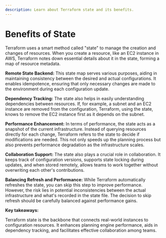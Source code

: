 ```yaml
---
description: Learn about Terraform state and its benefits.
---
```


# Benefits of State

Terraform uses a smart method called "state" to manage the creation and changes of resources. When you create a resource, like an EC2 instance in AWS, Terraform notes down essential details about it in the state, forming a map of resource metadata.

**Remote State Backend:** This state map serves various purposes, aiding in maintaining consistency between the desired and actual configurations. It enables idempotence, ensuring that only necessary changes are made to the environment during each configuration update.

**Dependency Tracking:** The state also helps in easily understanding dependencies between resources. If, for example, a subnet and an EC2 instance are removed from the configuration, Terraform, using the state, knows to remove the EC2 instance first as it depends on the subnet.

**Performance Enhancement:** In terms of performance, the state acts as a snapshot of the current infrastructure. Instead of querying resources directly for each change, Terraform refers to the state to decide if modifications are needed. This not only speeds up the planning process but also prevents performance degradation as the infrastructure scales.

**Collaboration Support:** The state also plays a crucial role in collaboration. It keeps track of configuration versions, supports state locking during updates, and when stored remotely, allows teams to work together without overwriting each other's contributions.

**Balancing Refresh and Performance:** While Terraform automatically refreshes the state, you can skip this step to improve performance. However, the risk lies in potential inconsistencies between the actual infrastructure and what's recorded in the state file. The decision to skip refresh should be carefully balanced against performance gains.

**Key takeaways:**&#x20;

Terraform state is the backbone that connects real-world instances to configuration resources. It enhances planning engine performance, aids in dependency tracking, and facilitates effective collaboration among teams.
